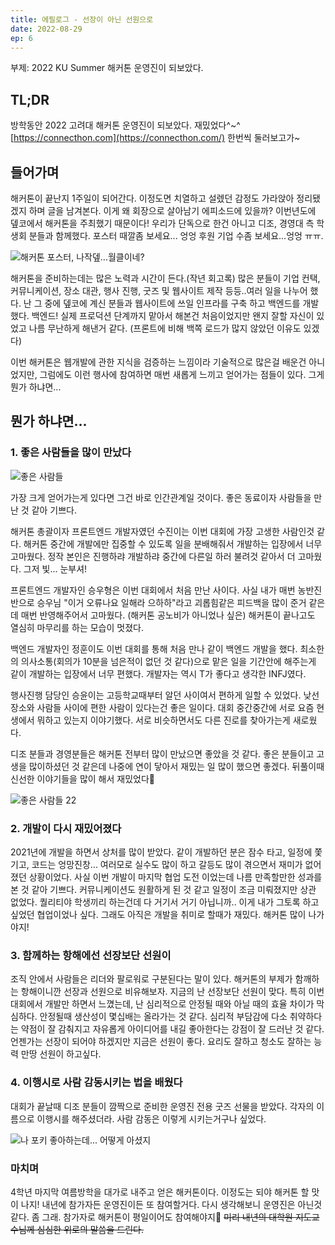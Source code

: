```yaml
---
title: 에필로그 - 선장이 아닌 선원으로
date: 2022-08-29
ep: 6
---
```


부제: 2022 KU Summer 해커톤 운영진이 되보았다.

## TL;DR
방학동안 2022 고려대 해커톤 운영진이 되보았다. 재밌었다^~^    
[https://connecthon.com](https://connecthon.com/) 한번씩 둘러보고가~

## 들어가며
해커톤이 끝난지 1주일이 되어간다. 이정도면 치열하고 설렜던 감정도 가라앉아 정리됐겠지 하며 글을 남겨본다. 이게 왜 회장으로 살아남기 에피소드에 있을까? 이번년도에 뎊코에서 해커톤을 주최했기 때문이다! 우리가 단독으로 한건 아니고 디조, 경영대 측 학생회 분들과 함께했다. 포스터 때깔좀 보세요... 엉엉 후원 기업 수좀 보세요...엉엉 ㅠㅠ. 

![해커톤 포스터, 나작뎊...월클이네?](./6-1.jpg)

해커톤을 준비하는데는 많은 노력과 시간이 든다.(작년 회고록) 많은 분들이 기업 컨택, 커뮤니케이션, 장소 대관, 행사 진행, 굿즈 및 웹사이트 제작 등등..여러 일을 나누어 했다. 난 그 중에 뎊코에 계신 분들과 웹사이트에 쓰일 인프라를 구축 하고 백엔드를 개발했다. 백엔드! 실제 프로덕션 단계까지 맡아서 해본건 처음이었지만 왠지 잘할 자신이 있었고 나름 무난하게 해낸거 같다. (프론트에 비해 백쪽 로드가 많지 않았던 이유도 있겠다)

이번 해커톤은 웹개발에 관한 지식을 검증하는 느낌이라 기술적으로 많은걸 배운건 아니었지만, 그럼에도 이런 행사에 참여하면 매번 새롭게 느끼고 얻어가는 점들이 있다. 그게 뭔가 하냐면...

## 뭔가 하냐면...

### 1. 좋은 사람들을 많이 만났다

![좋은 사람들](./6-2.jpg)

가장 크게 얻어가는게 있다면 그건 바로 인간관계일 것이다. 좋은 동료이자 사람들을 만난 것 같아 기쁘다.

해커톤 총괄이자 프론트엔드 개발자였던 수진이는 이번 대회에 가장 고생한 사람인것 같다. 해커톤 중간에 개발에만 집중할 수 있도록 일을 분배해줘서 개발하는 입장에서 너무 고마웠다. 정작 본인은 진행하랴 개발하랴 중간에 다른일 하러 불려것 같아서 더 고마웠다. 그저 빛... 눈부셔!

프론트엔드 개발자인 승우형은 이번 대회에서 처음 만난 사이다. 사실 내가 매번 농반진반으로 승우님 "이거 오류나요 일해라 으하하"라고 괴롭힘같은 피드백을 많이 준거 같은데 매번 반영해주어서 고마웠다. (해커톤 공노비가 아니었나 싶은) 해커톤이 끝나고도 열심히 마무리를 하는 모습이 멋졌다. 

백엔드 개발자인 정훈이도 이번 대회를 통해 처음 만나 같이 백엔드 개발을 했다. 최소한의 의사소통(회의가 10분을 넘은적이 없던 것 같다)으로 맡은 일을 기간안에 해주는게 같이 개발하는 입장에서 너무 편했다. 개발자는 역시 T가 좋다고 생각한 INFJ였다.

행사진행 담당인 승윤이는 고등학교때부터 알던 사이여서 편하게 일할 수 있었다. 낮선 장소와 사람들 사이에 편한 사람이 있다는건 좋은 일이다. 대회 중간중간에 서로 요즘 현생에서 뭐하고 있는지 이야기했다. 서로 비슷하면서도 다른 진로를 찾아가는게 새로웠다.

디조 분들과 경영분들은 해커톤 전부터 많이 만났으면 좋았을 것 같다. 좋은 분들이고 고생을 많이하셨던 것 같은데 나중에 연이 닿아서 재밌는 일 많이 했으면 좋겠다. 뒤풀이때 신선한 이야기들을 많이 해서 재밌었다🤣

![좋은 사람들 22](./6-3.png)

### 2. 개발이 다시 재밌어졌다
2021년에 개발을 하면서 상처를 많이 받았다. 같이 개발하던 분은 잠수 타고, 일정에 쫓기고, 코드는 엉망진창... 여러모로 실수도 많이 하고 갈등도 많이 겪으면서 재미가 없어졌던 상황이었다. 사실 이번 개발이 마지막 협업 도전 이었는데 나름 만족할만한 성과를 본 것 같아 기쁘다. 커뮤니케이션도 원활하게 된 것 같고 일정이 조금 미뤄졌지만 상관 없었다. 퀄리티야 학생끼리 하는건데 다 거기서 거기 아닙니까.. 이게 내가 그토록 하고싶었던 협업이었나 싶다. 그래도 아직은 개발을 취미로 할때가 재밌다. 해커톤 많이 나가야지!

### 3. 함께하는 항해에선 선장보단 선원이
조직 안에서 사람들은 리더와 팔로워로 구분된다는 말이 있다. 해커톤의 부제가 함깨하는 항해이니깐 선장과 선원으로 비유해보자. 지금의 난 선장보단 선원이 맞다. 특히 이번 대회에서 개발만 하면서 느꼈는데, 난 심리적으로 안정될 때와 아닐 때의 효율 차이가 막심하다. 안정될때 생산성이 몇십배는 올라가는 것 같다. 심리적 부담감에 다소 취약하다는 약점이 잘 감춰지고 자유롭게 아이디어를 내길 좋아한다는 강점이 잘 드러난 것 같다. 언젠가는 선장이 되어야 하겠지만 지금은 선원이 좋다. 요리도 잘하고 청소도 잘하는 능력 만땅 선원이 하고싶다.

### 4. 이행시로 사람 감동시키는 법을 배웠다
대회가 끝날때 디조 분들이 깜짝으로 준비한 운영진 전용 굿즈 선물을 받았다. 각자의 이름으로 이행시를 해주셨더라. 사람 감동은 이렇게 시키는거구나 싶었다.

![나 포키 좋아하는데... 어떻게 아셨지](6-4.png)

### 마치며
4학년 마지막 여름방학을 대가로 내주고 얻은 해커톤이다. 이정도는 되야 해커톤 할 맛이 나지! 내년에 참가자든 운영진이든 또 참여할거다. 다시 생각해보니 운영진은 아닌것 같다. 좀 그래. 참가자로 해커톤이 평일이어도 참여해야지🤔 ~~미리 내년의 대학원 지도교수님께 심심한 위로의 말씀을 드린다.~~
